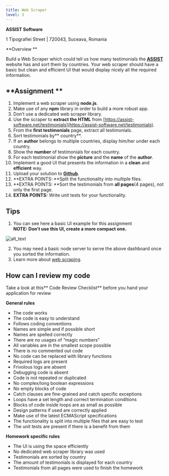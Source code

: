 ```yaml
---
title: Web Scraper
level: 3
---
```


**ASSIST Software**

1 Tipografiei Street | 720043, Suceava, Romania

**Overview **

Build a Web Scraper which could tell us how many testimonials the **[ASSIST](https://assist-software.net)** website has and sort them by countries. Your web scraper should have a basic but clean and efficient UI that would display nicely all the required information.

## **Assignment **

1. Implement a web scraper using **node.js**.
2. Make use of any **npm** library in order to build a more robust app.
3. Don’t use a dedicated web scraper library.
4. Use the scraper to **extract the HTML** from [https://assist-software.net/testimonials](https://assist-software.net/testimonials).
5. From the **first testimonials** page, extract all testimonials.
6. Sort testimonials by** country**.
7. If an **author** belongs to multiple countries, display him/her under each country.
8. Show the **number** of testimonials for each country.
9. For each testimonial show the **picture** and the **name** of the **author**.
10. Implement a good UI that presents the information in a **clean** and **efficient** way.
11. Upload your solution to **[Github](https://github.com/)**.
12. **EXTRA POINTS: **Split the functionality into multiple files.
13. **EXTRA POINTS: **Sort the testimonials from **all pages**(4 pages), not only the first page.
14. **EXTRA POINTS:** Write unit tests for your functionality.

## **Tips**

1. You can see here a basic UI example for this assignment \
   **NOTE:** **Don’t use this UI, create a more compact one.**

![alt_text](images/image1.png 'image_tooltip')

2. You may need a basic node server to serve the above dashboard once you sorted the information.
3. Learn more about [web scraping](https://en.wikipedia.org/wiki/Web_scraping).

## **How can I review my code**

Take a look at this** Code Review Checklist** before you hand your application for review

**General rules**

- The code works
- The code is easy to understand
- Follows coding conventions
- Names are simple and if possible short
- Names are spelled correctly
- There are no usages of “magic numbers”
- All variables are in the smallest scope possible
- There is no commented out code
- No code can be replaced with library functions
- Required logs are present
- Frivolous logs are absent
- Debugging code is absent
- Code is not repeated or duplicated
- No complex/long boolean expressions
- No empty blocks of code
- Catch clauses are fine-grained and catch specific exceptions
- Loops have a set length and correct termination conditions
- Blocks of code inside loops are as small as possible
- Design patterns if used are correctly applied
- Make use of the latest ECMAScript specifications
- The functionality is split into multiple files that are easy to test
- The unit tests are present if there is a benefit from them

**Homework specific rules**

- The UI is using the space efficiently
- No dedicated web scraper library was used
- Testimonials are sorted by country
- The amount of testimonials is displayed for each country
- Testimonials from all pages were used to finish the homework
